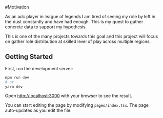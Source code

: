 #Motivation

As an adc player in league of legends I am tired of seeing my role by left in the dust constantly and have had enough. This is my quest to gather concrete data to support my hypothesis.

This is one of the many projects towards this goal and this project will focus on gather role distribution at skilled level of play across multiple regions.

## Getting Started

First, run the development server:

```bash
npm run dev
# or
yarn dev
```

Open [http://localhost:3000](http://localhost:3000) with your browser to see the result.

You can start editing the page by modifying `pages/index.tsx`. The page auto-updates as you edit the file.
